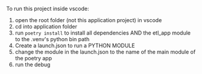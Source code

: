 To run this project inside vscode:
1. open the root folder (not this application project) in vscode
2. cd into application folder
3. run `poetry install` to install all dependencies AND the etl_app module to the .venv's python bin path
4. Create a launch.json to run a PYTHON MODULE
5. change the module in the launch.json to the name of the main module of the poetry app
6. run the debug
